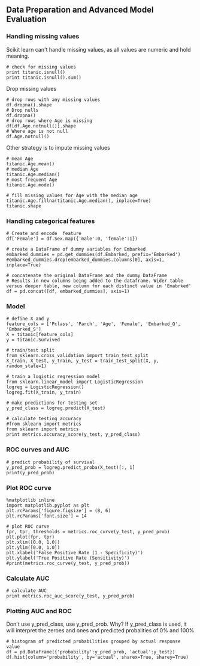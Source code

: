 ## Data Preparation and Advanced Model Evaluation

###  Handling missing values
Scikit learn can't handle missing values, as all values are numeric and hold meaning. 
```
# check for missing values
print titanic.isnull()
print titanic.isnull().sum()
```
Drop missing values
```
# drop rows with any missing values
df.dropna().shape
# Drop nulls
df.dropna()
# drop rows where Age is missing
df[df.Age.notnull()].shape
# Where age is not null
df.Age.notnull()
```
Other strategy is to impute missing values
```
# mean Age
titanic.Age.mean()
# median Age
titanic.Age.median()
# most frequent Age
titanic.Age.mode()

# fill missing values for Age with the median age
titanic.Age.fillna(titanic.Age.median(), inplace=True)
titanic.shape
```
### Handling categorical features
```
# Create and encode  feature
df['Female'] = df.Sex.map({'male':0, 'female':1})

# create a DataFrame of dummy variables for Embarked
embarked_dummies = pd.get_dummies(df.Embarked, prefix='Embarked')
#embarked_dummies.drop(embarked_dummies.columns[0], axis=1, inplace=True)

# concatenate the original DataFrame and the dummy DataFrame
# Results in new columns being added to the dataframe. Wider table versus deeper table, new column for each distinct value in 'Emabrked'
df = pd.concat([df, embarked_dummies], axis=1)
```
### Model
```
# define X and y
feature_cols = ['Pclass', 'Parch', 'Age', 'Female', 'Embarked_Q', 'Embarked_S']
X = titanic[feature_cols]
y = titanic.Survived

# train/test split
from sklearn.cross_validation import train_test_split
X_train, X_test, y_train, y_test = train_test_split(X, y, random_state=1)

# train a logistic regression model
from sklearn.linear_model import LogisticRegression
logreg = LogisticRegression()
logreg.fit(X_train, y_train)

# make predictions for testing set
y_pred_class = logreg.predict(X_test)

# calculate testing accuracy
#from sklearn import metrics
from sklearn import metrics
print metrics.accuracy_score(y_test, y_pred_class)
```
### ROC curves and AUC
```
# predict probability of survival
y_pred_prob = logreg.predict_proba(X_test)[:, 1]
print(y_pred_prob)
```
### Plot ROC curve
```
%matplotlib inline
import matplotlib.pyplot as plt
plt.rcParams['figure.figsize'] = (8, 6)
plt.rcParams['font.size'] = 14

# plot ROC curve
fpr, tpr, thresholds = metrics.roc_curve(y_test, y_pred_prob)
plt.plot(fpr, tpr)
plt.xlim([0.0, 1.0])
plt.ylim([0.0, 1.0])
plt.xlabel('False Positive Rate (1 - Specificity)')
plt.ylabel('True Positive Rate (Sensitivity)')
#print(metrics.roc_curve(y_test, y_pred_prob))
```
### Calculate AUC
```
# calculate AUC
print metrics.roc_auc_score(y_test, y_pred_prob)
```
### Plotting AUC and ROC
Don't use y_pred_class, use y_pred_prob. Why? If y_pred_class is used, it will interpret the zeroes and ones and predicted probalities of 0% and 100%
```
# histogram of predicted probabilities grouped by actual response value
df = pd.DataFrame({'probability':y_pred_prob, 'actual':y_test})
df.hist(column='probability', by='actual', sharex=True, sharey=True)
```
